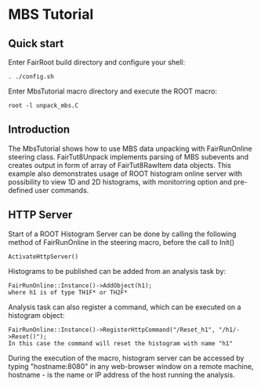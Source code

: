 # MBS Tutorial


## Quick start

Enter FairRoot build directory and configure your shell:

~~~~~~~~~~~~~~~~~~
. ./config.sh
~~~~~~~~~~~~~~~~~~

Enter MbsTutorial macro directory and execute the ROOT macro:

~~~~~~~~~~~~~~~~~~
root -l unpack_mbs.C
~~~~~~~~~~~~~~~~~~

## Introduction
The MbsTutorial shows how to use MBS data unpacking with FairRunOnline
steering class. FairTut8Unpack implements parsing of MBS subevents
and creates output in form of array of FairTut8RawItem data objects.
This example also demonstrates usage of ROOT histogram online server
with possibility to view 1D and 2D histograms, with monitorring option
and pre-defined user commands.

## HTTP Server
Start of a ROOT Histogram Server can be done by calling the following method
of FairRunOnline in the steering macro, before the call to Init()
~~~~~~~~~~~~~~~~~~
ActivateHttpServer()
~~~~~~~~~~~~~~~~~~

Histograms to be published can be added from an analysis task by:
~~~~~~~~~~~~~~~~~~
FairRunOnline::Instance()->AddObject(h1);
where h1 is of type TH1F* or TH2F*
~~~~~~~~~~~~~~~~~~

Analysis task can also register a command, which can be executed on
a histogram object:
~~~~~~~~~~~~~~~~~~
FairRunOnline::Instance()->RegisterHttpCommand("/Reset_h1", "/h1/->Reset()");
In this case the command will reset the histogram with name "h1"
~~~~~~~~~~~~~~~~~~

During the execution of the macro, histogram server can be accessed
by typing "hostname:8080" in any web-browser window on a remote machine,
hostname - is the name or IP address of the host running the analysis.

